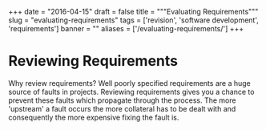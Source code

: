 
+++
date = "2016-04-15"
draft = false
title = """Evaluating Requirements"""
slug = "evaluating-requirements"
tags = ['revision', 'software development', 'requirements']
banner = ""
aliases = ['/evaluating-requirements/']
+++

# Reviewing Requirements
Why review requirements? Well poorly specified requirements are a huge source of faults in projects. Reviewing requirements gives you a chance to prevent these faults which propagate through the process. The more 'upstream' a fault occurs the more collateral has to be dealt with and consequently the more expensive fixing the fault is.

